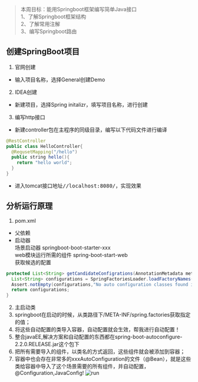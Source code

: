 > 本周目标：能用Springboot框架编写简单Java接口  
> 1、了解Springboot框架结构  
> 2、了解常用注解  
> 3、编写Springboot路由
## 创建SpringBoot项目
1. 官网创建
- 输入项目名称，选择General创建Demo
2. IDEA创建
- 新建项目，选择Spring initalizr，填写项目名称，进行创建
3. 编写http接口
- 新建controller包在主程序的同级目录，编写以下代码文件进行编译
```java
@RestController
public class HelloController{
  @RequsetMapping("/hello")
  public string hello(){
    return "hello world";
  }  
}
```
- 进入tomcat接口地址<kbd>//localhost:8080/</kbd>，实现效果
## 分析运行原理
1. pom.xml
- 父依赖  
- 启动器   
  场景启动器 springboot-boot-starter-xxx  
  web模块运行所需的组件 spring-boot-start-web  
  获取候选的配置
```java
protected List<String> getCandidateConfigrations(AnnotationMetadata metadata,AnnotationAttributes){
  List<String> configurations = SpringFactoriesLoader.loadFactoryNames(getSpringFactoryClass(),getBeanClassLoader());
  Assert.notEmpty(configurations,"No auto configuration classes found in META-INF/spring.factories.If you"+"are using a custom packaging,make sure that file is correct.");
  return configurations;
}
```
2. 主启动类  
1. springboot在启动的时候，从类路径下/META-INF/spring.factories获取指定的值；
2. 将这些自动配置的类导入容器，自动配置就会生效，帮我进行自动配置！
3. 整合javaEE,解决方案和自动配置的东西都在spring-boot-autoconfigure-2.2.0.RELEASE.jar这个包下
4. 把所有需要导入的组件，以类名的方式返回，这些组件就会被添加到容器；
5. 容器中也会存在非常多的xxxAutoConfiguration的文件（@Bean），就是这些类给容器中导入了这个场景需要的所有组件，并自动配置，@Configuration,JavaConfig!
![run](https://mmbiz.qpic.cn/mmbiz_png/uJDAUKrGC7L1vFQMnaRIJSmeZ58T2eZicjafiawQLp9u8wc4ic1Mjy6OyfibzfjVofeL5pnS1NSFKVjlIg6neI9ySg/640?wx_fmt=png&tp=webp&wxfrom=5&wx_lazy=1&wx_co=1)
